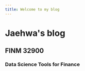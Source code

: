 ```yaml
---
title: Welcome to my blog
---
```


# Jaehwa's blog
## FINM 32900 
### Data Science Tools for Finance
